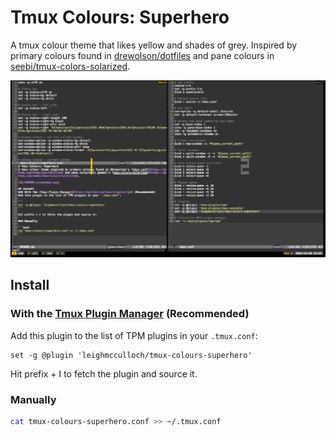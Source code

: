 # Tmux Colours: Superhero
A tmux colour theme that likes yellow and shades of grey. Inspired by primary colours found in [drewolson/dotfiles](https://github.com/drewolson/dotfiles) and pane colours in [seebi/tmux-colors-solarized](https://github.com/seebi/tmux-colors-solarized).

![](README-screenshot.png)

## Install
### With the [Tmux Plugin Manager](https://github.com/tmux-plugins/tpm) (Recommended)
Add this plugin to the list of TPM plugins in your `.tmux.conf`:

```
set -g @plugin 'leighmcculloch/tmux-colours-superhero'
```

Hit prefix + I to fetch the plugin and source it.

### Manually

```bash
cat tmux-colours-superhero.conf >> ~/.tmux.conf
```
